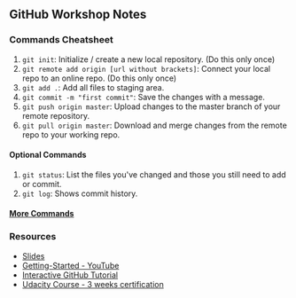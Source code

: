 ## GitHub Workshop Notes

### Commands Cheatsheet

1. `git init`: Initialize / create a new local repository. (Do this only once)
2. `git remote add origin [url without brackets]`: Connect your local repo to an online repo. (Do this only once)
3. `git add .`: Add all files to staging area.
4. `git commit -m "first commit"`: Save the changes with a message.
5. `git push origin master`: Upload changes to the master branch of your remote repository.
6. `git pull origin master`: Download and merge changes from the remote repo to your working repo.	

#### Optional Commands

1. `git status`: List the files you've changed and those you still need to add or commit.
2. `git log`: Shows commit history.

#### [More Commands](https://confluence.atlassian.com/bitbucketserver/basic-git-commands-776639767.html)

### Resources

- [Slides](https://docs.google.com/presentation/d/17RmxZUI5mBoBhpttrXj_jiZg5GVax53aKQa7C0AEKXc/edit?usp=sharing)
- [Getting-Started - YouTube](https://www.youtube.com/watch?v=0fKg7e37bQE)
- [Interactive GitHub Tutorial](https://try.github.io/)
- [Udacity Course - 3 weeks certification](https://in.udacity.com/course/how-to-use-git-and-github--ud775)

